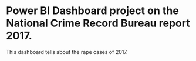 # Power BI Dashboard project on the National Crime Record Bureau report 2017.
This dashboard tells about the rape cases of 2017.

